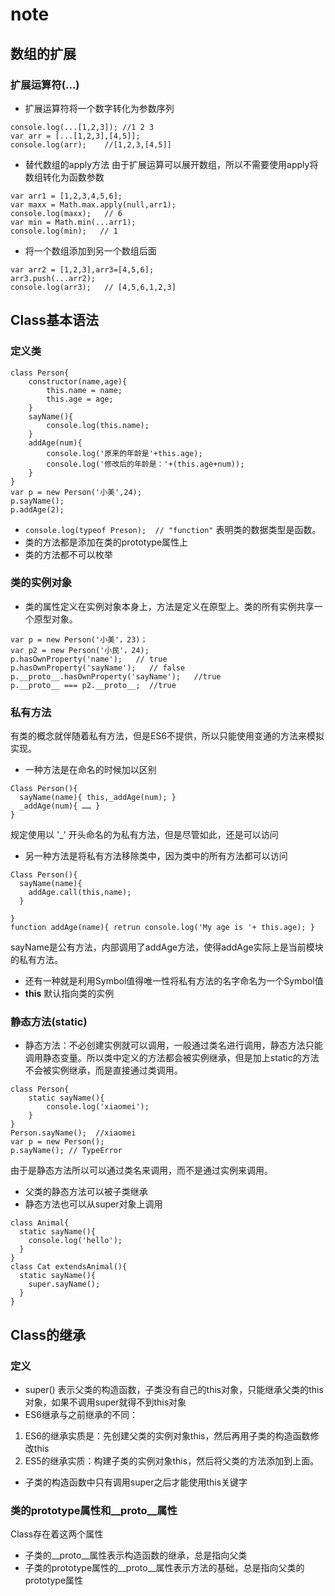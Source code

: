 # note

## 数组的扩展
### 扩展运算符(...)
* 扩展运算符将一个数字转化为参数序列
```
console.log(...[1,2,3]); //1 2 3
var arr = [...[1,2,3],[4,5]];
console.log(arr);    //[1,2,3,[4,5]]
```
* 替代数组的apply方法
由于扩展运算可以展开数组，所以不需要使用apply将数组转化为函数参数
```
var arr1 = [1,2,3,4,5,6];
var maxx = Math.max.apply(null,arr1);
console.log(maxx);   // 6
var min = Math.min(...arr1);
console.log(min);   // 1
```
* 将一个数组添加到另一个数组后面
```
var arr2 = [1,2,3],arr3=[4,5,6];
arr3.push(...arr2);
console.log(arr3);   // [4,5,6,1,2,3]
```

## Class基本语法
### 定义类
```
class Person{
	constructor(name,age){
		this.name = name;
		this.age = age;
	}
	sayName(){
		console.log(this.name);
	}
	addAge(num){
		console.log('原来的年龄是'+this.age);
		console.log('修改后的年龄是：'+(this.age+num));
	}
}
var p = new Person('小美',24);
p.sayName();  
p.addAge(2); 
```
* `console.log(typeof Preson);  // "function"` 表明类的数据类型是函数。
* 类的方法都是添加在类的prototype属性上
* 类的方法都不可以枚举
### 类的实例对象
* 类的属性定义在实例对象本身上，方法是定义在原型上。类的所有实例共享一个原型对象。
```
var p = new Person('小美'，23)；
var p2 = new Person('小民'，24);
p.hasOwnProperty('name');   // true
p.hasOwnProperty('sayName');   // false
p.__proto__.hasOwnProperty('sayName');   //true
p.__proto__ === p2.__proto__;  //true
```
### 私有方法
有类的概念就伴随着私有方法，但是ES6不提供，所以只能使用变通的方法来模拟实现。
* 一种方法是在命名的时候加以区别
```
Class Person(){
  sayName(name){ this,_addAge(num); }
  _addAge(num){ …… }
}
```
规定使用以 '_' 开头命名的为私有方法，但是尽管如此，还是可以访问
* 另一种方法是将私有方法移除类中，因为类中的所有方法都可以访问
```
Class Person(){
  sayName(name){ 
    addAge.call(this,name);
  }
  
}
function addAge(name){ retrun console.log('My age is '+ this.age); }
```
sayName是公有方法，内部调用了addAge方法，使得addAge实际上是当前模块的私有方法。
* 还有一种就是利用Symbol值得唯一性将私有方法的名字命名为一个Symbol值
* **this** 默认指向类的实例
### 静态方法(static)
* 静态方法：不必创建实例就可以调用，一般通过类名进行调用，静态方法只能调用静态变量。所以类中定义的方法都会被实例继承，但是加上static的方法不会被实例继承，而是直接通过类调用。
```
class Person{
	static sayName(){
		console.log('xiaomei');
	}
}
Person.sayName();  //xiaomei
var p = new Person();
p.sayName(); // TypeError
```
由于是静态方法所以可以通过类名来调用，而不是通过实例来调用。
* 父类的静态方法可以被子类继承
* 静态方法也可以从super对象上调用
```
class Animal{
  static sayName(){
    console.log('hello');
  }     
}
class Cat extendsAnimal(){
  static sayName(){
    super.sayName();
  }
}
```
## Class的继承
### 定义
* super() 表示父类的构造函数，子类没有自己的this对象，只能继承父类的this对象，如果不调用super就得不到this对象
* ES6继承与之前继承的不同：
1. ES6的继承实质是：先创建父类的实例对象this，然后再用子类的构造函数修改this
2. ES5的继承实质：构建子类的实例对象this，然后将父类的方法添加到上面。
* 子类的构造函数中只有调用super之后才能使用this关键字
### 类的prototype属性和__proto__属性
Class存在着这两个属性
* 子类的__proto__属性表示构造函数的继承，总是指向父类
* 子类的prototype属性的__proto__属性表示方法的基础，总是指向父类的prototype属性
